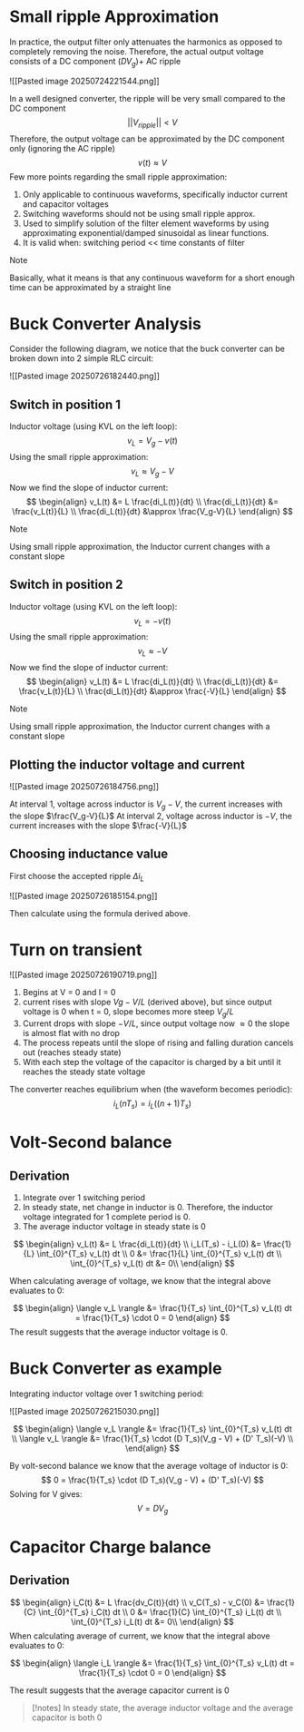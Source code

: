 
# Small ripple Approximation

In practice, the output filter only attenuates the harmonics as opposed to completely removing the noise. Therefore, the actual output voltage consists of a DC component ($DV_g$)+ AC ripple

![[Pasted image 20250724221544.png]]

In a well designed converter, the ripple will be very small compared to the DC component
$$
||{V_{ripple}}|| < V
$$
Therefore, the output voltage can be approximated by the DC component only (ignoring the AC ripple)
$$
v(t) \approx V
$$
Few more points regarding the small ripple approximation:

1. Only applicable to continuous waveforms, specifically inductor current and capacitor voltages
2. Switching waveforms should not be using small ripple approx.
3. Used to simplify solution of the filter element waveforms by using approximating exponential/damped sinusoidal as linear functions.
4. It is valid when: switching period << time constants of filter

>[!note]
>Basically, what it means is that any continuous waveform for a short enough time can be approximated by a straight line


# Buck Converter Analysis

Consider the following diagram, we notice that the buck converter can be broken down into 2 simple RLC circuit:

![[Pasted image 20250726182440.png]]

## Switch in position 1

Inductor voltage (using KVL on the left loop):
$$
v_L = V_g - v(t)
$$
Using the small ripple approximation:
$$
v_L \approx V_g - V
$$
Now we find the slope of inductor current:
$$
\begin{align}
v_L(t) &= L \frac{di_L(t)}{dt} \\
\frac{di_L(t)}{dt} &= \frac{v_L(t)}{L} \\
\frac{di_L(t)}{dt} &\approx \frac{V_g-V}{L}
\end{align}
$$
>[!note]
>Using small ripple approximation, the Inductor current changes with a constant slope

## Switch in position 2

Inductor voltage (using KVL on the left loop):
$$
v_L = - v(t)
$$
Using the small ripple approximation:
$$
v_L \approx - V
$$
Now we find the slope of inductor current:
$$
\begin{align}
v_L(t) &= L \frac{di_L(t)}{dt} \\
\frac{di_L(t)}{dt} &= \frac{v_L(t)}{L} \\
\frac{di_L(t)}{dt} &\approx \frac{-V}{L}
\end{align}
$$
>[!note]
>Using small ripple approximation, the Inductor current changes with a constant slope

## Plotting the inductor voltage and current

![[Pasted image 20250726184756.png]]

At interval 1, voltage across inductor is $V_g - V$, the current increases with the slope $\frac{V_g-V}{L}$
At interval 2, voltage across inductor is $- V$, the current increases with the slope $\frac{-V}{L}$

## Choosing inductance value

First choose the accepted ripple $\Delta i_L$

![[Pasted image 20250726185154.png]]

Then calculate using the formula derived above.

# Turn on transient

![[Pasted image 20250726190719.png]]

1. Begins at V = 0 and I = 0
2. current rises with slope $Vg-V/L$ (derived above), but since output voltage is 0 when t = 0, slope becomes more steep $V_g/L$ 
3. Current drops with slope $-V/L$, since output voltage now $\approx 0$ the slope is almost flat with no drop
4. The process repeats until the slope of rising and falling duration cancels out (reaches steady state)
5. With each step the voltage of the capacitor is charged by a bit until it reaches the steady state voltage

The converter reaches equilibrium when (the waveform becomes periodic):
$$
i_L (n T_s) = i_L ( (n+1) T_s)
$$

# Volt-Second balance

## Derivation

1. Integrate over 1 switching period
2. In steady state, net change in inductor is 0. Therefore, the inductor voltage integrated for 1 complete period is 0.
3. The average inductor voltage in steady state is 0

$$
\begin{align}
v_L(t) &= L \frac{di_L(t)}{dt} \\
i_L(T_s) - i_L(0) &= \frac{1}{L} \int_{0}^{T_s} v_L(t) dt \\
0 &= \frac{1}{L} \int_{0}^{T_s} v_L(t) dt \\
\int_{0}^{T_s} v_L(t) dt &= 0\\
\end{align}
$$

When calculating average of voltage, we know that the integral above evaluates to 0:

$$
\begin{align}
\langle v_L \rangle &= \frac{1}{T_s} \int_{0}^{T_s} v_L(t) dt = \frac{1}{T_s} \cdot 0 = 0
\end{align}
$$
The result suggests that the average inductor voltage is 0.


# Buck Converter as example

Integrating inductor voltage over 1 switching period:

![[Pasted image 20250726215030.png]]

$$
\begin{align}
\langle v_L \rangle &= \frac{1}{T_s} \int_{0}^{T_s} v_L(t) dt \\
\langle v_L \rangle &= \frac{1}{T_s} \cdot (D T_s)(V_g - V) + (D' T_s)(-V)  \\
\end{align}
$$

By volt-second balance we know that the average voltage of inductor is 0:
$$
0 = \frac{1}{T_s} \cdot (D T_s)(V_g - V) + (D' T_s)(-V)
$$
Solving for V gives:
$$
V = DV_g
$$


# Capacitor Charge balance

## Derivation

$$
\begin{align}
i_C(t) &= L \frac{dv_C(t)}{dt} \\
v_C(T_s) - v_C(0) &= \frac{1}{C} \int_{0}^{T_s} i_C(t) dt \\
0 &= \frac{1}{C} \int_{0}^{T_s} i_L(t) dt \\
\int_{0}^{T_s} i_L(t) dt &= 0\\
\end{align}
$$
When calculating average of current, we know that the integral above evaluates to 0:

$$
\begin{align}
\langle i_L \rangle &= \frac{1}{T_s} \int_{0}^{T_s} v_L(t) dt = \frac{1}{T_s} \cdot 0 = 0
\end{align}
$$

The result suggests that the average capacitor current is 0

>[!notes]
>In steady state, the average inductor voltage and the average capacitor is both 0




